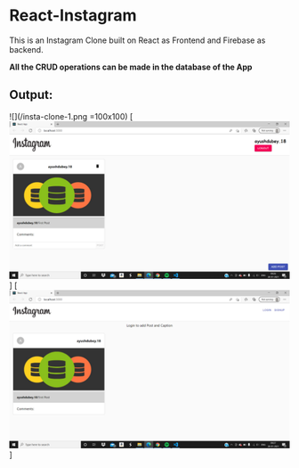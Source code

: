 # React-Instagram
This is an Instagram Clone built on React as Frontend and Firebase as backend.

**All the CRUD operations can be made in the database of the App**

## Output:

![](/insta-clone-1.png =100x100)
[![React-Instagram](/insta-clone-2.png)]
[![React-Instagram](/insta-clone-3.png)]


